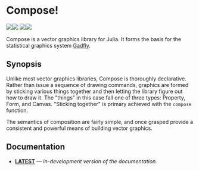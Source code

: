 # Compose!

[![][docs-latest-img]][docs-latest-url][![][pkg-0.5-img]][pkg-0.5-url] [![][pkg-0.6-img]][pkg-0.6-url][![][travis-img]][travis-url]

Compose is a vector graphics library for Julia.
It forms the basis for the statistical graphics system
[Gadfly](https://github.com/GiovineItalia/Gadfly.jl).

## Synopsis

Unlike most vector graphics libraries, Compose is thoroughly declarative. Rather
than issue a sequence of drawing commands, graphics are formed by sticking
various things together and then letting the library figure out how to draw it.
The "things" in this case fall one of three types: Property, Form, and Canvas.
"Sticking together" is primary achieved with the `compose` function.

The semantics of composition are fairly simple, and once grasped provide a
consistent and powerful means of building vector graphics.

## Documentation

- [**LATEST**][docs-latest-url] &mdash; *in-development version of the documentation.*

[docs-latest-img]: https://img.shields.io/badge/docs-latest-blue.svg
[docs-latest-url]: https://giovineitalia.github.io/Compose.jl/latest

[pkg-0.5-img]: http://pkg.julialang.org/badges/Compose_0.5.svg
[pkg-0.5-url]: http://pkg.julialang.org/?pkg=Compose
[pkg-0.6-img]: http://pkg.julialang.org/badges/Compose_0.6.svg
[pkg-0.6-url]: http://pkg.julialang.org/?pkg=Compose

[travis-img]: http://img.shields.io/travis/GiovineItalia/Compose.jl.svg
[travis-url]: https://travis-ci.org/GiovineItalia/Compose.jl
